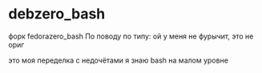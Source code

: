 # debzero_bash
форк fedorazero_bash 
По поводу по типу: ой у меня не фурычит, это не ориг

это моя переделка с недочётами
я знаю bash на малом уровне
